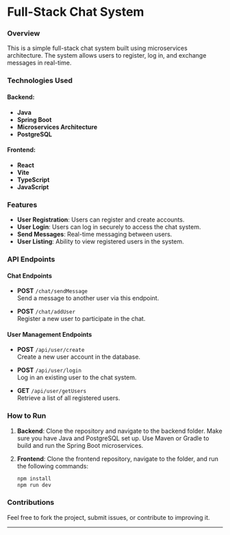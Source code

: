 # Full-Stack Chat System

### Overview
This is a simple full-stack chat system built using microservices architecture. The system allows users to register, log in, and exchange messages in real-time.

### Technologies Used

#### Backend:
- **Java**
- **Spring Boot**
- **Microservices Architecture**
- **PostgreSQL**

#### Frontend:
- **React**
- **Vite**
- **TypeScript**
- **JavaScript**

### Features
- **User Registration**: Users can register and create accounts.
- **User Login**: Users can log in securely to access the chat system.
- **Send Messages**: Real-time messaging between users.
- **User Listing**: Ability to view registered users in the system.

### API Endpoints

#### Chat Endpoints
- **POST** `/chat/sendMessage`  
  Send a message to another user via this endpoint.

- **POST** `/chat/addUser`  
  Register a new user to participate in the chat.

#### User Management Endpoints
- **POST** `/api/user/create`  
  Create a new user account in the database.

- **POST** `/api/user/login`  
  Log in an existing user to the chat system.

- **GET** `/api/user/getUsers`  
  Retrieve a list of all registered users.

### How to Run

1. **Backend**: Clone the repository and navigate to the backend folder. Make sure you have Java and PostgreSQL set up. Use Maven or Gradle to build and run the Spring Boot microservices.

2. **Frontend**: Clone the frontend repository, navigate to the folder, and run the following commands:
   ```bash
   npm install
   npm run dev
   ```

### Contributions
Feel free to fork the project, submit issues, or contribute to improving it.

---
